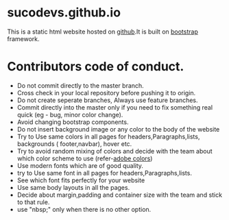 # sucodevs.github.io
<P>This is a static html website hosted on <a href="www.github.com">github</a>.It is built on <a href="www.getbootstrap.com">bootstrap</a> framework.
  
# Contributors code of conduct.
<ul>
  <li> Do not commit directly to the master branch. </li>
  <li> Cross check in your local repository before pushing it to origin. </li>
  <li> Do not create seperate branches, Always use feature branches. </li>
  <li> Commit directly into the master only if you need to fix something real quick (eg - bug, minor color change).</li>
  <li> Avoid changing bootstrap components.</li>

<li>Do not insert background image or any color to the body of the website</li>
<li>Try to Use same colors in all pages for headers,Paragraphs,lists, backgrounds ( footer,navbar), hover etc. </li>
<li> Try to avoid random mixing of colors and decide with the team about which color scheme to use (refer-<a href="color.adobe.com">adobe colors</a>)</li>
<li> Use modern fonts which are of good quality.
<li> try to Use same font in all pages for headers,Paragraphs,lists.</li>
<li> See which font fits perfectly for your website</li>
<li> Use same body layouts in all the pages.</li>
<li> Decide about margin,padding and container size with the team and stick to that rule. </li>
<li>use "nbsp;" only when there is no other option.</li>
</ul>


  
